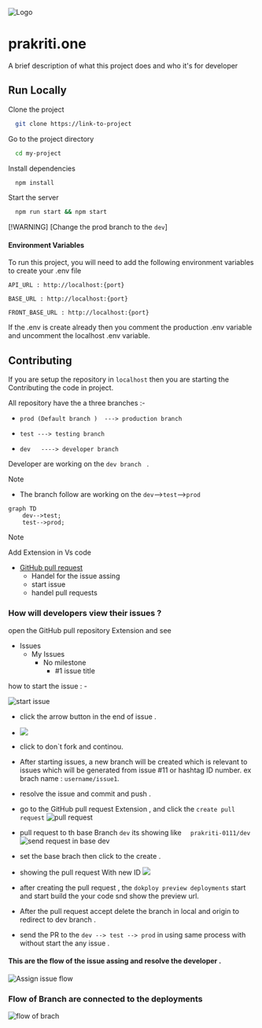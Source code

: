 
![Logo](https://super.prakriti.one/assets/logo_prakriti2.jpeg)


# prakriti.one 

A brief description of what this project does and who it's for developer



## Run Locally

Clone the project

```bash
  git clone https://link-to-project
```

Go to the project directory

```bash
  cd my-project
```

Install dependencies

```bash
  npm install
```

Start the server

```bash
  npm run start && npm start
```

[!WARNING]
[Change the prod branch to the ` dev `]


#### Environment Variables

To run this project, you will need to add the following environment variables to create your .env file

`API_URL : http://localhost:{port}`

`BASE_URL : http://localhost:{port}`

`FRONT_BASE_URL : http://localhost:{port} `

If the .env is create already then you comment the production .env variable and uncomment the localhost .env variable.



## Contributing

If you are setup the repository in `localhost` then you are starting the Contributing the code in project.

All repository have the a three branches :- 

- `prod (Default branch )  ---> production branch`

- `test ---> testing branch`

- `dev   ----> developer branch `

Developer are working on the `dev branch ` .
> [!NOTE]
> - The branch follow are working on the `dev`-->`test`-->`prod`

```mermaid
graph TD
    dev-->test;
    test-->prod;
```
> [!NOTE]
> Add Extension in Vs code 

- [ GitHub pull request ](https://marketplace.visualstudio.com/items?itemName=GitHub.vscode-pull-request-github)
    * Handel for the issue assing 
    * start issue
    * handel pull requests


### How will developers view their issues ?

open the GitHub pull repository Extension and see 

- Issues
    - My Issues
        - No milestone
            - #1 issue title 

how to start the issue : - 

![start issue  ](https://d3qqickwjqrt0fw2.public.blob.vercel-storage.com/Screenshot%202025-03-29%20153228-0dyIF9VMIIaf4x4Rm2D6kktP1UrJFe.png)

- click the arrow button in the end of issue  .
- ![](https://d3qqickwjqrt0fw2.public.blob.vercel-storage.com/Screenshot%202025-03-29%20160435-GZcF7FuE3kC70bs73t9BvZ4MofuyTZ.png)
- click to don`t fork and continou.
- After starting issues, a new branch will be created which is relevant to issues which will be generated from issue #11 or hashtag ID number. ex brach name : `username/issue1`.
- resolve the issue and commit and push .
-   go to the GitHub pull request Extension , and click the `create pull request` ![pull request](https://d3qqickwjqrt0fw2.public.blob.vercel-storage.com/Screenshot%202025-03-29%20161904-xFcavcEvcZeI7IKVeHmCnKPEBe7Om3.png)

- pull request  to th base Branch ` dev `  its showing like   `  prakriti-0111/dev`
![send request in base dev ](https://d3qqickwjqrt0fw2.public.blob.vercel-storage.com/Screenshot%202025-03-29%20162436-L5EcZROluFvtc8nxspPehxAS34boom.png)
- set the base brach then click to the create .
- showing the pull request With new ID ![](https://d3qqickwjqrt0fw2.public.blob.vercel-storage.com/Screenshot%202025-03-29%20164157-WYm2s15lHeoRvvvWlF36xGd6bTrVgk.png)

- after creating the pull request , the `dokploy preview deployments` start and start build the your code snd show the preview url. 

- After the  pull request accept delete the branch in local and origin  to redirect to dev branch .

- send the PR to  the `dev --> test --> prod` in using same process with without start the any issue .





#### This are the flow of the issue assing and resolve the developer .


![Assign issue flow ](https://d3qqickwjqrt0fw2.public.blob.vercel-storage.com/issue-eGCnvbfy8Wj1FGz6AAVVUxQGPJQcuP.png)



### Flow of Branch are connected to the  deployments

![flow of brach ](https://d3qqickwjqrt0fw2.public.blob.vercel-storage.com/Untitled-gqpYIzIoWkjwOWVguRyLhPzxoH9vOq.png)
